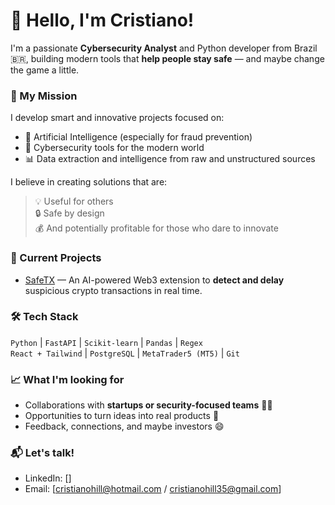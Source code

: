 # 👋 Hello, I'm Cristiano!

I'm a passionate **Cybersecurity Analyst** and Python developer from Brazil 🇧🇷, building modern tools that **help people stay safe** — and maybe change the game a little.

### 🚀 My Mission

I develop smart and innovative projects focused on:
- 🧠 Artificial Intelligence (especially for fraud prevention)
- 🔐 Cybersecurity tools for the modern world
- 📊 Data extraction and intelligence from raw and unstructured sources

I believe in creating solutions that are:
> 💡 Useful for others  
> 🔒 Safe by design  
> 💰 And potentially profitable for those who dare to innovate

### 🧠 Current Projects
- [SafeTX](https://github.com/cshillrj46/SafeTX) — An AI-powered Web3 extension to **detect and delay** suspicious crypto transactions in real time.

### 🛠️ Tech Stack
`Python` | `FastAPI` | `Scikit-learn` | `Pandas` | `Regex`  
`React + Tailwind` | `PostgreSQL` | `MetaTrader5 (MT5)` | `Git`

### 📈 What I'm looking for

- Collaborations with **startups or security-focused teams** 🕵️‍♂️  
- Opportunities to turn ideas into real products 💼  
- Feedback, connections, and maybe investors 😄

### 📬 Let's talk!
- LinkedIn: []
- Email: [cristianohill@hotmail.com / cristianohill35@gmail.com]
